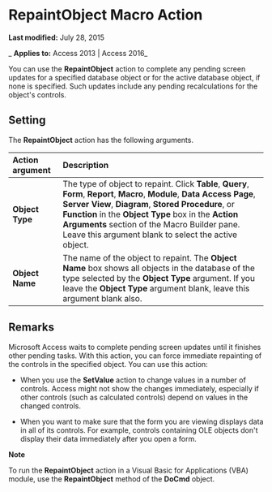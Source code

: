
# RepaintObject Macro Action

 **Last modified:** July 28, 2015

 _ **Applies to:** Access 2013 | Access 2016_

You can use the  **RepaintObject** action to complete any pending screen updates for a specified database object or for the active database object, if none is specified. Such updates include any pending recalculations for the object's controls.


## Setting

The  **RepaintObject** action has the following arguments.



|**Action argument**|**Description**|
|:-----|:-----|
|**Object Type**|The type of object to repaint. Click  **Table**,  **Query**,  **Form**,  **Report**,  **Macro**,  **Module**,  **Data Access Page**,  **Server View**,  **Diagram**,  **Stored Procedure**, or  **Function** in the **Object Type** box in the **Action Arguments** section of the Macro Builder pane. Leave this argument blank to select the active object.|
|**Object Name**|The name of the object to repaint. The  **Object Name** box shows all objects in the database of the type selected by the **Object Type** argument. If you leave the **Object Type** argument blank, leave this argument blank also.|

## Remarks

Microsoft Access waits to complete pending screen updates until it finishes other pending tasks. With this action, you can force immediate repainting of the controls in the specified object. You can use this action:


- When you use the  **SetValue** action to change values in a number of controls. Access might not show the changes immediately, especially if other controls (such as calculated controls) depend on values in the changed controls.
    
- When you want to make sure that the form you are viewing displays data in all of its controls. For example, controls containing OLE objects don't display their data immediately after you open a form.
    

 **Note**  

To run the  **RepaintObject** action in a Visual Basic for Applications (VBA) module, use the **RepaintObject** method of the **DoCmd** object.

